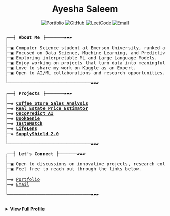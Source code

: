 <div align="center">

# **Ayesha Saleem**
 <p align="center">
  <a href="https://aysh34.github.io/">
    <img src="https://img.shields.io/badge/Portfolio-FF5733?style=flat&logo=google-chrome&logoColor=white" alt="Portfolio" /></a>
  <a href="https://github.com/aysh34">
    <img src="https://img.shields.io/badge/GitHub-6e5494?style=flat&logo=github&logoColor=white" alt="GitHub" /></a>
  <a href="https://leetcode.com/ayesha_saleem9">
    <img src="https://img.shields.io/badge/LeetCode-F89F1B?style=flat&logo=leetcode&logoColor=black" alt="LeetCode" /></a>
  <a href="mailto:ayeshasaleem853@gmail.com">
    <img src="https://img.shields.io/badge/Email-E94134?style=flat&logo=gmail&logoColor=white" alt="Email" /></a>
</p>

</div>

<pre>

┌──┤ <strong>About Me</strong> ├───────▰▰▰
│
├─▣ Computer Science student at Emerson University, ranked among the top in my class.  
├─▣ Focused on Data Science, Machine Learning, and Predictive Analytics.  
├─▣ Exploring interpretable ML and Large Language Models.  
├─▣ Enjoy working on projects that turn data into meaningful solutions.  
├─▣ Love to share my work on Kaggle as an Expert.
├─▣ Open to AI/ML collaborations and research opportunities.  
│
└───────────────────────────────▰▰▰

┌──┤ <strong>Projects</strong> ├───────▰▰▰
│
├─◈ <a href="https://www.kaggle.com/code/ayeshasal89/coffee-store-sales-analysis"><strong>Coffee Store Sales Analysis</strong></a>
├─◈ <a href="https://github.com/aysh34/Real-Estate-Price-Estimator"><strong>Real Estate Price Estimator</strong></a>
├─◈ <a href="https://www.kaggle.com/code/ayeshasal89/oncopredict-breast-cancer-preditction"><strong>OncoPredict AI</strong></a>
├─◈ <a href="https://bookgenie.up.railway.app/"><strong>BookGenie</strong></a>
├─◈ <a href="https://tastematch-kfdxsz24xk9bbypttq9dtw.streamlit.app/"><strong>TasteMatch</strong></a>
├─◈ <a href="https://github.com/aysh34/Life_Expectancy_Prediction_With_Machine_Learning"><strong>LifeLens</strong></a>
├─◈ <a href="https://lablab.ai/event/execute-ai-genesis/binge-thinkers/supplyshield-smart-risk-detection"><strong>SupplyShield 2.0</strong></a>
│
└───────────────────────────────▰▰▰

┌──┤ <strong>Let's Connect</strong> ├───────▰▰▰
│
├─▣ Open to discussions on innovative projects, research collaborations, and AI/ML opportunities.  
├─▣ Feel free to reach out through the links below.  
│
├─◈ <a href="https://aysh34.github.io/" target="_blank" rel="noopener noreferrer">Portfolio</a>  
├─◈ <a href="mailto:ayeshasaleem853@gmail.com">Email</a>  
│
└───────────────────────────────▰▰▰
 
</pre>


<details>
  
<summary><b>View Full Profile</b></summary>

## Education

**Bachelor of Science in Computer Science**  
*Emerson University*  
**CGPA:** 3.86/4.00 (96.5%)  
**Duration:** September 2023 – Present  

**Core Coursework:** Data Structures & Algorithms, Artificial Intelligence, Object-Oriented Programming, Calculus, Database Systems


## Key Achievements

- **Harvard CS50x Puzzle Day Champion (2025)** - Global 1st place, solved 9/9 puzzles
- **Kaggle Expert** - Active contributor with published datasets and competition participation
- **Meta Hacker Cup Qualifier (2024)** - Demonstrated algorithmic excellence in global competition
- **UC Berkeley CALICO Competition (2024)** - Advanced computational thinking showcase
- **LabLab.ai AI Hackathon Veteran** - Multiple international AI hackathon participations
- **LeetCode 230+ Problems Solved** - Strong foundation in algorithmic problem-solving


## Technical Skills
![Python](https://img.shields.io/badge/Python-3776AB?style=flat-square&logo=python&logoColor=white)
![SQL](https://img.shields.io/badge/SQL-336791?style=flat-square&logo=postgresql&logoColor=white)
![Scikit-learn](https://img.shields.io/badge/Scikit--learn-F7931E?style=flat-square&logo=scikit-learn&logoColor=white)
![TensorFlow](https://img.shields.io/badge/TensorFlow-FF6F00?style=flat-square&logo=tensorflow&logoColor=white)
![PyTorch](https://img.shields.io/badge/PyTorch-EE4C2C?style=flat-square&logo=pytorch&logoColor=white)
![Hugging Face](https://img.shields.io/badge/HuggingFace-FFD21F?style=flat-square&logo=huggingface&logoColor=black)
![Pandas](https://img.shields.io/badge/Pandas-150458?style=flat-square&logo=pandas&logoColor=white)
![NumPy](https://img.shields.io/badge/NumPy-013243?style=flat-square&logo=numpy&logoColor=white)
![Matplotlib](https://img.shields.io/badge/Matplotlib-11557C?style=flat-square)
![Plotly](https://img.shields.io/badge/Plotly-3F4F75?style=flat-square&logo=plotly&logoColor=white)
![Flask](https://img.shields.io/badge/Flask-000000?style=flat-square&logo=flask&logoColor=white)
![Streamlit](https://img.shields.io/badge/Streamlit-FF4B4B?style=flat-square&logo=streamlit&logoColor=white)
![Git](https://img.shields.io/badge/Git-F05032?style=flat-square&logo=git&logoColor=white)
![Docker](https://img.shields.io/badge/Docker-2496ED?style=flat-square&logo=docker&logoColor=white)
![Jupyter](https://img.shields.io/badge/Jupyter-F37626?style=flat-square&logo=jupyter&logoColor=white)


## GitHub Analytics

<div align="center">
  <img height="180em" src="https://github-readme-stats.vercel.app/api?username=aysh34&theme=yeblu&show_icons=true&hide_border=true&count_private=true"/>
  <img height="180em" src="https://github-readme-stats.vercel.app/api/top-langs/?username=aysh34&theme=yeblu&show_icons=true&hide_border=true&layout=compact"/>
</div>

<div align="center">
  <img src="https://github-readme-streak-stats.herokuapp.com/?user=aysh34&theme=yeblu&hide_border=true&count_private=true"/>
</div>


## Competition Highlights

<p float="left">
  <a href="https://raw.githubusercontent.com/aysh34/aysh34/main/assets/CS50x%20Puzzle%20Day%202025.png" target="_blank">
    <img src="https://raw.githubusercontent.com/aysh34/aysh34/main/assets/CS50x%20Puzzle%20Day%202025.png" style="width: 350px; height: 250px; object-fit: cover; margin: 15px;" /></a>

  <a href="https://github.com/aysh34/aysh34/blob/main/assets/GEN%20AI_page-0001.jpg" target="_blank">
    <img src="https://github.com/aysh34/aysh34/blob/main/assets/GEN%20AI_page-0001.jpg" style="width: 350px; height: 250px; object-fit: cover; margin: 15px;" /></a>

  <a href="https://raw.githubusercontent.com/aysh34/aysh34/main/assets/PakAngels%20Gen%20Ai.jpg" target="_blank">
    <img src="https://raw.githubusercontent.com/aysh34/aysh34/main/assets/PakAngels%20Gen%20Ai.jpg" style="width: 350px; height: 250px; object-fit: cover; margin: 15px;" /></a>

  <a href="https://raw.githubusercontent.com/aysh34/aysh34/main/assets/Dataset%20Creator.png" target="_blank">
    <img src="https://raw.githubusercontent.com/aysh34/aysh34/main/assets/Dataset%20Creator.png" style="width: 350px; height: 250px; object-fit: cover; margin: 15px;" /></a>

  <a href="https://raw.githubusercontent.com/aysh34/aysh34/main/assets/meta.jpg" target="_blank">
    <img src="https://raw.githubusercontent.com/aysh34/aysh34/main/assets/meta.jpg" style="width: 350px; height: 250px; object-fit: cover; margin: 15px;" /></a>

  <a href="https://raw.githubusercontent.com/aysh34/aysh34/main/assets/cal.jpg" target="_blank">
    <img src="https://raw.githubusercontent.com/aysh34/aysh34/main/assets/cal.jpg" style="width: 350px; height: 250px; object-fit: cover; margin: 15px;" /></a>
</p>

<div align="center">
  <i>Building the future with artificial intelligence, one algorithm at a time.</i>
</div>

</details>
